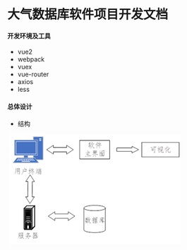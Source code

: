 # 大气数据库软件项目开发文档

#### 开发环境及工具

- vue2
- webpack
- vuex
- vue-router
- axios
- less

#### 总体设计

- 结构

​	![](.\pic\总体结构.jpg)